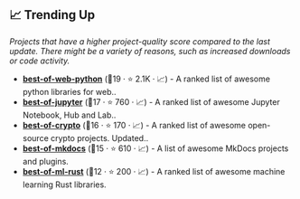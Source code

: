 ## 📈 Trending Up

_Projects that have a higher project-quality score compared to the last update. There might be a variety of reasons, such as increased downloads or code activity._

- <b><a href="https://github.com/ml-tooling/best-of-web-python">best-of-web-python</a></b> (🥇19 ·  ⭐ 2.1K · 📈) - A ranked list of awesome python libraries for web.. <code><img src="https://www.python.org/static/favicon.ico" style="display:inline;" width="13" height="13"></code>
- <b><a href="https://github.com/ml-tooling/best-of-jupyter">best-of-jupyter</a></b> (🥈17 ·  ⭐ 760 · 📈) - A ranked list of awesome Jupyter Notebook, Hub and Lab.. <code><img src="https://www.python.org/static/favicon.ico" style="display:inline;" width="13" height="13"></code>
- <b><a href="https://github.com/LukasMasuch/best-of-crypto">best-of-crypto</a></b> (🥇16 ·  ⭐ 170 · 📈) - A ranked list of awesome open-source crypto projects. Updated..
- <b><a href="https://github.com/mkdocs/catalog">best-of-mkdocs</a></b> (🥇15 ·  ⭐ 610 · 📈) - A list of awesome MkDocs projects and plugins.
- <b><a href="https://github.com/e-tornike/best-of-ml-rust">best-of-ml-rust</a></b> (🥉12 ·  ⭐ 200 · 📈) - A ranked list of awesome machine learning Rust libraries.

